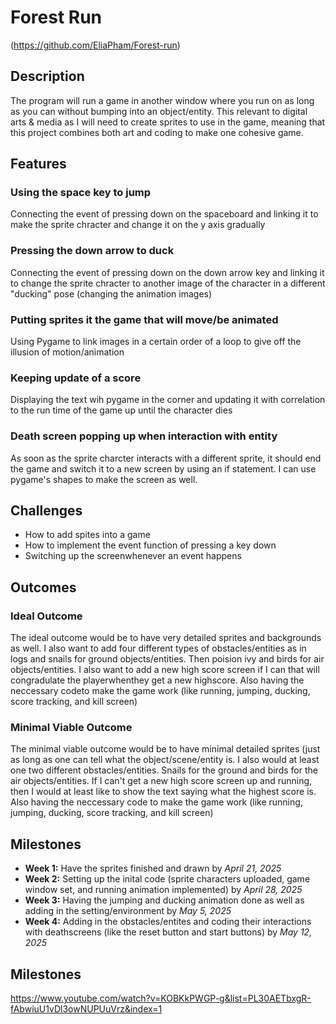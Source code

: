 # Forest Run
  (https://github.com/EliaPham/Forest-run)

## Description
  The program will run a game in another window where you run on as long as you can without bumping into an object/entity. This relevant to digital arts & media as I will need to create sprites to use in the game, meaning that this project combines both art and coding to make one cohesive game.

## Features
  ### Using the space key to jump
  Connecting the event of pressing down on the spaceboard and linking it to make the sprite chracter and
  change it on the y axis gradually
  ### Pressing the down arrow to duck
  Connecting the event of pressing down on the down arrow key and linking it to change the sprite chracter to
  another image of the character in a different "ducking" pose (changing the animation images)
  ### Putting sprites it the game that will move/be animated
  Using Pygame to link images in a certain order of a loop to give off the illusion of motion/animation
  ### Keeping update of a score
  Displaying the text wih pygame in the corner and updating it with correlation to the run time of the game
  up until the character dies
  ### Death screen popping up when interaction with entity 
  As soon as the sprite charcter interacts with a different sprite, it should end the game and switch it to a
  new screen by using an if statement. I can use pygame's shapes to make the screen as well.

## Challenges
  - How to add spites into a game
  - How to implement the event function of pressing a key down
  - Switching up the screenwhenever an event happens

## Outcomes
  ### Ideal Outcome
  The ideal outcome would be to have very detailed sprites and backgrounds as well. I also want to add four 
  different types of obstacles/entities as in logs and snails for ground objects/entities. Then poision ivy
  and birds for air objects/entities. I also want to add a new high score screen if I can that will
  congradulate the playerwhenthey get a new highscore. Also having the neccessary codeto make the game work
  (like running, jumping, ducking, score tracking, and kill screen)
  ### Minimal Viable Outcome
  The minimal viable outcome would be to have minimal detailed sprites (just as long as one can tell what
  the object/scene/entity is. I also would at least one two different obstacles/entities. Snails for the
  ground and birds for the air objects/entities. If I can't get a new high score screen up and running, then
  I would at least like to show the text saying what the highest score is. Also having the neccessary code
  to make the game work (like running, jumping, ducking, score tracking, and kill screen)

## Milestones
  - **Week 1:** Have the sprites finished and drawn by *April 21, 2025*
  - **Week 2:** Setting up the inital code (sprite characters uploaded, game window set, and running
    animation implemented) by *April 28, 2025*
  - **Week 3:** Having the jumping and ducking animation done as well as adding in the setting/environment
    by *May 5, 2025*
  - **Week 4:** Adding in the obstacles/entites and coding their interactions with deathscreens (like the
    reset button and start buttons) by *May 12, 2025*

## Milestones
https://www.youtube.com/watch?v=KOBKkPWGP-g&list=PL30AETbxgR-fAbwiuU1vDl3owNUPUuVrz&index=1
    
